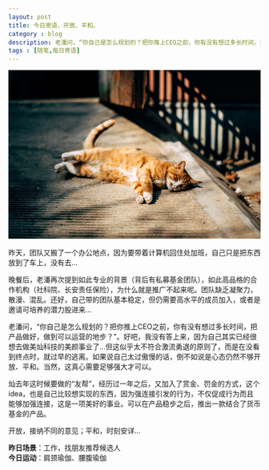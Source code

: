 ```yaml
---
layout: post
title: 今日寄语，开放、平和。
category : blog
description: 老潘问，“你自己是怎么规划的？把你推上CEO之前，你有没有想过多长时间，把产品做好，做到可以运营的地步？”。好吧，我没有答上来，因为自己其实已经很想去做美灿科技的美颜事业了...但这似乎太不符合激流勇退的原则了，而是在没看到终点时，就过早的逃离。如果说自己太过傲慢的话，倒不如说是心态仍然不够开放、平和。当然，这真心需要足够强大才可以。  
tags : [随笔,每日寄语]
---
```


![](/assets/images/post/20141101.jpg)

昨天，团队又搬了一个办公地点，因为要带着计算机回住处加班，自己只是把东西放到了车上，没有去...  

晚餐后，老潘再次提到如此专业的背景（背后有私募基金团队），如此高品格的合作机构（社科院、长安责任保险），为什么就是推广不起来呢。团队缺乏凝聚力，散漫、混乱。还好，自己带的团队基本稳定，但仍需要高水平的成员加入，或者是邀请可培养的潜力股进来...  

老潘问，“你自己是怎么规划的？把你推上CEO之前，你有没有想过多长时间，把产品做好，做到可以运营的地步？”。好吧，我没有答上来，因为自己其实已经很想去做美灿科技的美颜事业了...但这似乎太不符合激流勇退的原则了，而是在没看到终点时，就过早的逃离。如果说自己太过傲慢的话，倒不如说是心态仍然不够开放、平和。当然，这真心需要足够强大才可以。  

灿去年这时候要做的“友帮”，经历过一年之后，又加入了赏金、罚金的方式，这个idea，也是自己比较想实现的东西，因为强连接引发的行为，不仅促成行为而且能够加强连接，这是一项美好的事业。可以在产品稳步之后，推出一款结合了货币基金的产品。  

开放，接纳不同的意见；平和，时刻安详...  


**昨日场景**：工作，找朋友推荐候选人  
**今日运动**：肩颈瑜伽、腰腹瑜伽


